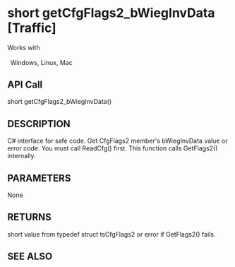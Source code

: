 # short getCfgFlags2_bWiegInvData [Traffic]

Works with <p class="s1" style="padding-top: 2pt;padding-left: 5pt;text-indent: 0pt;text-align: left;"><a name="bookmark223">&zwnj;</a>Windows, Linux, Mac</p>

## API Call
short getCfgFlags2_bWiegInvData()
## DESCRIPTION
C# interface for safe code. Get CfgFlags2 member&#39;s bWiegInvData value or error code. You must call ReadCfg() first. This function calls GetFlags2() internally.

## PARAMETERS
None

## RETURNS
short value from typedef struct tsCfgFlags2 or error if GetFlags2() fails.

## SEE ALSO

